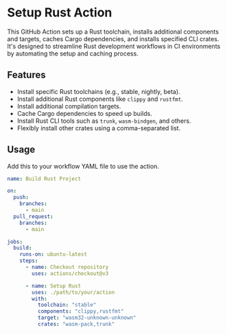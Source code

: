 # Setup Rust Action

This GitHub Action sets up a Rust toolchain, installs additional components and targets, caches Cargo dependencies, and installs specified CLI crates. It's designed to streamline Rust development workflows in CI environments by automating the setup and caching process.

## Features

- Install specific Rust toolchains (e.g., stable, nightly, beta).
- Install additional Rust components like `clippy` and `rustfmt`.
- Install additional compilation targets.
- Cache Cargo dependencies to speed up builds.
- Install Rust CLI tools such as `trunk`, `wasm-bindgen`, and others.
- Flexibly install other crates using a comma-separated list.

## Usage

Add this to your workflow YAML file to use the action.

```yaml
name: Build Rust Project

on:
  push:
    branches:
      - main
  pull_request:
    branches:
      - main

jobs:
  build:
    runs-on: ubuntu-latest
    steps:
      - name: Checkout repository
        uses: actions/checkout@v3

      - name: Setup Rust
        uses: ./path/to/your/action
        with:
          toolchain: "stable"
          components: "clippy,rustfmt"
          target: "wasm32-unknown-unknown"
          crates: "wasm-pack,trunk"
```
